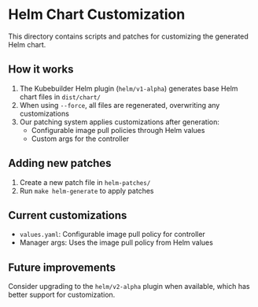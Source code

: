 # Helm Chart Customization

This directory contains scripts and patches for customizing the generated Helm chart.

## How it works

1. The Kubebuilder Helm plugin (`helm/v1-alpha`) generates base Helm chart files in `dist/chart/`
2. When using `--force`, all files are regenerated, overwriting any customizations
3. Our patching system applies customizations after generation:
   - Configurable image pull policies through Helm values
   - Custom args for the controller

## Adding new patches

1. Create a new patch file in `helm-patches/`
2. Run `make helm-generate` to apply patches

## Current customizations

- `values.yaml`: Configurable image pull policy for controller
- Manager args: Uses the image pull policy from Helm values

## Future improvements

Consider upgrading to the `helm/v2-alpha` plugin when available, which has better support for customization.